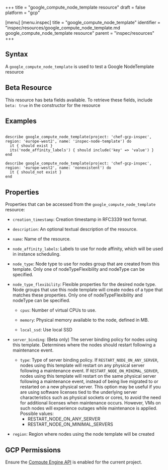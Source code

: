 +++
title = "google_compute_node_template resource"
draft = false
platform = "gcp"

[menu]
  [menu.inspec]
    title = "google_compute_node_template"
    identifier = "inspec/resources/google_compute_node_template.md google_compute_node_template resource"
    parent = "inspec/resources"
+++


## Syntax
A `google_compute_node_template` is used to test a Google NodeTemplate resource


## Beta Resource
This resource has beta fields available. To retrieve these fields, include `beta: true` in the constructor for the resource

## Examples
```

describe google_compute_node_template(project: 'chef-gcp-inspec', region: 'europe-west2', name: 'inspec-node-template') do
  it { should exist }
  its('node_affinity_labels') { should include('key' => 'value') }
end

describe google_compute_node_template(project: 'chef-gcp-inspec', region: 'europe-west2', name: 'nonexistent') do
  it { should_not exist }
end
```

## Properties
Properties that can be accessed from the `google_compute_node_template` resource:


  * `creation_timestamp`: Creation timestamp in RFC3339 text format.

  * `description`: An optional textual description of the resource.

  * `name`: Name of the resource.

  * `node_affinity_labels`: Labels to use for node affinity, which will be used in instance scheduling.

  * `node_type`: Node type to use for nodes group that are created from this template. Only one of nodeTypeFlexibility and nodeType can be specified.

  * `node_type_flexibility`: Flexible properties for the desired node type. Node groups that use this node template will create nodes of a type that matches these properties. Only one of nodeTypeFlexibility and nodeType can be specified.

    * `cpus`: Number of virtual CPUs to use.

    * `memory`: Physical memory available to the node, defined in MB.

    * `local_ssd`: Use local SSD

  * `server_binding`: (Beta only) The server binding policy for nodes using this template. Determines where the nodes should restart following a maintenance event.

    * `type`: Type of server binding policy. If `RESTART_NODE_ON_ANY_SERVER`, nodes using this template will restart on any physical server following a maintenance event.  If `RESTART_NODE_ON_MINIMAL_SERVER`, nodes using this template will restart on the same physical server following a maintenance event, instead of being live migrated to or restarted on a new physical server. This option may be useful if you are using software licenses tied to the underlying server characteristics such as physical sockets or cores, to avoid the need for additional licenses when maintenance occurs. However, VMs on such nodes will experience outages while maintenance is applied.
    Possible values:
      * RESTART_NODE_ON_ANY_SERVER
      * RESTART_NODE_ON_MINIMAL_SERVERS

  * `region`: Region where nodes using the node template will be created


## GCP Permissions

Ensure the [Compute Engine API](https://console.cloud.google.com/apis/library/compute.googleapis.com/) is enabled for the current project.
